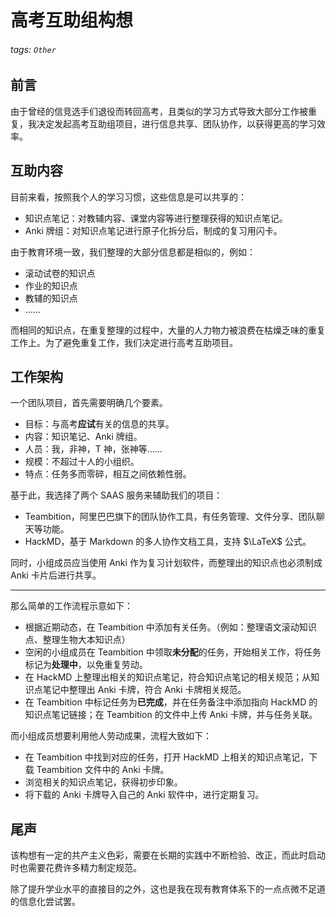 
# 高考互助组构想

###### tags: `Other`

## 前言

由于曾经的信竞选手们退役而转回高考，且类似的学习方式导致大部分工作被重复，我决定发起高考互助组项目，进行信息共享、团队协作，以获得更高的学习效率。

## 互助内容

目前来看，按照我个人的学习习惯，这些信息是可以共享的：

- 知识点笔记：对教辅内容、课堂内容等进行整理获得的知识点笔记。
- Anki 牌组：对知识点笔记进行原子化拆分后，制成的复习用闪卡。

由于教育环境一致，我们整理的大部分信息都是相似的，例如：

- 滚动试卷的知识点
- 作业的知识点
- 教辅的知识点
- ……

而相同的知识点，在重复整理的过程中，大量的人力物力被浪费在枯燥乏味的重复工作上。为了避免重复工作，我们决定进行高考互助项目。

## 工作架构

一个团队项目，首先需要明确几个要素。

- 目标：与高考**应试**有关的信息的共享。
- 内容：知识笔记、Anki 牌组。
- 人员：我，非神，T 神，张神等……
- 规模：不超过十人的小组织。
- 特点：任务多而零碎，相互之间依赖性弱。

基于此，我选择了两个 SAAS 服务来辅助我们的项目：

- Teambition，阿里巴巴旗下的团队协作工具，有任务管理、文件分享、团队聊天等功能。
- HackMD，基于 Markdown 的多人协作文档工具，支持 $\LaTeX$ 公式。

同时，小组成员应当使用 Anki 作为复习计划软件，而整理出的知识点也必须制成 Anki 卡片后进行共享。

---

那么简单的工作流程示意如下：

- 根据近期动态，在 Teambition 中添加有关任务。（例如：整理语文滚动知识点、整理生物大本知识点）
- 空闲的小组成员在 Teambition 中领取**未分配**的任务，开始相关工作，将任务标记为**处理中**，以免重复劳动。
- 在 HackMD 上整理出相关的知识点笔记，符合知识点笔记的相关规范；从知识点笔记中整理出 Anki 卡牌，符合 Anki 卡牌相关规范。
- 在 Teambition 中标记任务为**已完成**，并在任务备注中添加指向 HackMD 的知识点笔记链接；在 Teambition 的文件中上传 Anki 卡牌，并与任务关联。

而小组成员想要利用他人劳动成果，流程大致如下：

- 在 Teambition 中找到对应的任务，打开 HackMD 上相关的知识点笔记，下载 Teambition 文件中的 Anki 卡牌。
- 浏览相关的知识点笔记，获得初步印象。
- 将下载的 Anki 卡牌导入自己的 Anki 软件中，进行定期复习。

## 尾声

该构想有一定的共产主义色彩，需要在长期的实践中不断检验、改正，而此时启动时也需要花费许多精力制定规范。

除了提升学业水平的直接目的之外，这也是我在现有教育体系下的一点点微不足道的信息化尝试罢。